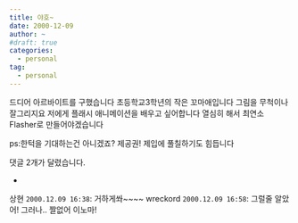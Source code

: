 ```yaml
---
title: 야호~
date: 2000-12-09
author: ~
#draft: true
categories:
  - personal
tag:
  - personal
---
```




드디어 아르바이트를 구했습니다
초등학교3학년의 작은 꼬마애입니다
그림을 무척이나 잘그리지요
저에게 플래시 애니메이션을 배우고 싶어합니다
열심히 해서 최연소 Flasher로 만들어야겠습니다

ps:한턱을 기대하는건 아니겠죠?
제공권! 제입에 풀칠하기도 힘듭니다


 댓글  2개가 달렸습니다.

- 
상현 `2000.12.09 16:38`: 
거하게쏴~~~~
wreckord `2000.12.09 16:58`: 
그럴줄 알았어! 그러나.. 짤없어 이노마!




